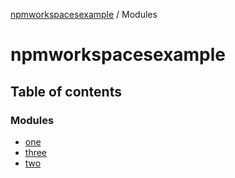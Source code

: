[npmworkspacesexample](README.md) / Modules

# npmworkspacesexample

## Table of contents

### Modules

- [one](modules/one.md)
- [three](modules/three.md)
- [two](modules/two.md)
